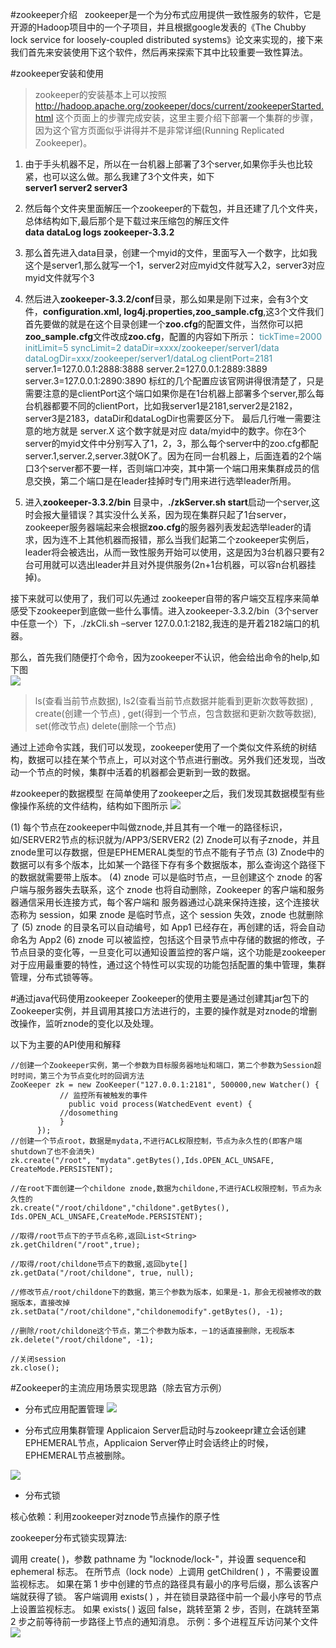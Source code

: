 #zookeeper介绍
&nbsp;&nbsp;zookeeper是一个为分布式应用提供一致性服务的软件，它是开源的Hadoop项目中的一个子项目，并且根据google发表的《The Chubby lock service for loosely-coupled distributed systems》论文来实现的，接下来我们首先来安装使用下这个软件，然后再来探索下其中比较重要一致性算法。

#zookeeper安装和使用
>zookeeper的安装基本上可以按照 http://hadoop.apache.org/zookeeper/docs/current/zookeeperStarted.html 这个页面上的步骤完成安装，这里主要介绍下部署一个集群的步骤，因为这个官方页面似乎讲得并不是非常详细(Running Replicated Zookeeper)。
    
1. 由于手头机器不足，所以在一台机器上部署了3个server,如果你手头也比较紧，也可以这么做。那么我建了3个文件夹，如下<br/>
**server1   server2   server3**

2. 然后每个文件夹里面解压一个zookeeper的下载包，并且还建了几个文件夹，总体结构如下,最后那个是下载过来压缩包的解压文件<br/>
**data dataLog logs zookeeper-3.3.2**

3. 那么首先进入data目录，创建一个myid的文件，里面写入一个数字，比如我这个是server1,那么就写一个1，server2对应myid文件就写入2，server3对应myid文件就写个3

4. 然后进入**zookeeper-3.3.2/conf**目录，那么如果是刚下过来，会有3个文件，**configuration.xml, log4j.properties,zoo_sample.cfg**,这3个文件我们首先要做的就是在这个目录创建一个**zoo.cfg**的配置文件，当然你可以把**zoo_sample.cfg**文件改成**zoo.cfg**，配置的内容如下所示： 
<font color="#4590a3">tickTime=2000
initLimit=5
syncLimit=2
dataDir=xxxx/zookeeper/server1/data
dataLogDir=xxx/zookeeper/server1/dataLog
clientPort=2181</font>
server.1=127.0.0.1:2888:3888
server.2=127.0.0.1:2889:3889
server.3=127.0.0.1:2890:3890
标红的几个配置应该官网讲得很清楚了，只是需要注意的是clientPort这个端口如果你是在1台机器上部署多个server,那么每台机器都要不同的clientPort，比如我server1是2181,server2是2182，server3是2183，dataDir和dataLogDir也需要区分下。 
最后几行唯一需要注意的地方就是 server.X 这个数字就是对应 data/myid中的数字。你在3个server的myid文件中分别写入了1，2，3，那么每个server中的zoo.cfg都配server.1,server.2,server.3就OK了。因为在同一台机器上，后面连着的2个端口3个server都不要一样，否则端口冲突，其中第一个端口用来集群成员的信息交换，第二个端口是在leader挂掉时专门用来进行选举leader所用。

5. 进入**zookeeper-3.3.2/bin** 目录中，**./zkServer.sh start**启动一个server,这时会报大量错误？其实没什么关系，因为现在集群只起了1台server，zookeeper服务器端起来会根据**zoo.cfg**的服务器列表发起选举leader的请求，因为连不上其他机器而报错，那么当我们起第二个zookeeper实例后，leader将会被选出，从而一致性服务开始可以使用，这是因为3台机器只要有2台可用就可以选出leader并且对外提供服务(2n+1台机器，可以容n台机器挂掉)。

接下来就可以使用了，我们可以先通过 zookeeper自带的客户端交互程序来简单感受下zookeeper到底做一些什么事情。进入zookeeper-3.3.2/bin（3个server中任意一个）下，./zkCli.sh –server 127.0.0.1:2182,我连的是开着2182端口的机器。

那么，首先我们随便打个命令，因为zookeeper不认识，他会给出命令的help,如下图  
![](/assets/dddd.jpg)
>ls(查看当前节点数据),
ls2(查看当前节点数据并能看到更新次数等数据) ,
create(创建一个节点) ,
get(得到一个节点，包含数据和更新次数等数据),
set(修改节点)
delete(删除一个节点)

通过上述命令实践，我们可以发现，zookeeper使用了一个类似文件系统的树结构，数据可以挂在某个节点上，可以对这个节点进行删改。另外我们还发现，当改动一个节点的时候，集群中活着的机器都会更新到一致的数据。 

#zookeeper的数据模型
在简单使用了zookeeper之后，我们发现其数据模型有些像操作系统的文件结构，结构如下图所示
![](/assets/XX.jpg)

(1)     每个节点在zookeeper中叫做znode,并且其有一个唯一的路径标识，如/SERVER2节点的标识就为/APP3/SERVER2
(2)     Znode可以有子znode，并且znode里可以存数据，但是EPHEMERAL类型的节点不能有子节点
(3)     Znode中的数据可以有多个版本，比如某一个路径下存有多个数据版本，那么查询这个路径下的数据就需要带上版本。
(4)     znode 可以是临时节点，一旦创建这个 znode 的客户端与服务器失去联系，这个 znode 也将自动删除，Zookeeper 的客户端和服务器通信采用长连接方式，每个客户端和  服务器通过心跳来保持连接，这个连接状态称为 session，如果 znode 是临时节点，这个 session 失效，znode 也就删除了
(5)     znode 的目录名可以自动编号，如 App1 已经存在，再创建的话，将会自动命名为 App2 
(6)     znode 可以被监控，包括这个目录节点中存储的数据的修改，子节点目录的变化等，一旦变化可以通知设置监控的客户端，这个功能是zookeeper对于应用最重要的特性，通过这个特性可以实现的功能包括配置的集中管理，集群管理，分布式锁等等。  


#通过java代码使用zookeeper 
Zookeeper的使用主要是通过创建其jar包下的Zookeeper实例，并且调用其接口方法进行的，主要的操作就是对znode的增删改操作，监听znode的变化以及处理。 

以下为主要的API使用和解释
```
//创建一个Zookeeper实例，第一个参数为目标服务器地址和端口，第二个参数为Session超时时间，第三个为节点变化时的回调方法
ZooKeeper zk = new ZooKeeper("127.0.0.1:2181", 500000,new Watcher() {
           // 监控所有被触发的事件
             public void process(WatchedEvent event) {
           //dosomething
           }
      });
//创建一个节点root，数据是mydata,不进行ACL权限控制，节点为永久性的(即客户端shutdown了也不会消失)
zk.create("/root", "mydata".getBytes(),Ids.OPEN_ACL_UNSAFE, CreateMode.PERSISTENT);

//在root下面创建一个childone znode,数据为childone,不进行ACL权限控制，节点为永久性的
zk.create("/root/childone","childone".getBytes(), Ids.OPEN_ACL_UNSAFE,CreateMode.PERSISTENT);

//取得/root节点下的子节点名称,返回List<String>
zk.getChildren("/root",true);

//取得/root/childone节点下的数据,返回byte[]
zk.getData("/root/childone", true, null);

//修改节点/root/childone下的数据，第三个参数为版本，如果是-1，那会无视被修改的数据版本，直接改掉
zk.setData("/root/childone","childonemodify".getBytes(), -1);

//删除/root/childone这个节点，第二个参数为版本，－1的话直接删除，无视版本
zk.delete("/root/childone", -1);
      
//关闭session
zk.close();
```

#Zookeeper的主流应用场景实现思路（除去官方示例） 
* 分布式应用配置管理
![](/assets/1.png)

* 分布式应用集群管理
Applicaion Server启动时与zookeepr建立会话创建EPHEMERAL节点，Applicaion Server停止时会话终止的时候，EPHEMERAL节点被删除。

![](/assets/2.png)

* 分布式锁

核心依赖：利用zookeeper对znode节点操作的原子性

zookeeper分布式锁实现算法:

调用 create( )，参数 pathname 为 "locknode/lock-"，并设置 sequence和 ephemeral 标志。
在所节点（lock node）上调用 getChildren( ) ，不需要设置监视标志。
如果在第 1 步中创建的节点的路径具有最小的序号后缀，那么该客户端就获得了锁。
客户端调用 exists( ) ，并在锁目录路径中前一个最小序号的节点上设置监视标志。
如果 exists( ) 返回 false，跳转至第 2 步，否则，在跳转至第 2 步之前等待前一步路径上节点的通知消息。
示例：多个进程互斥访问某个文件
![](/assets/3.png)